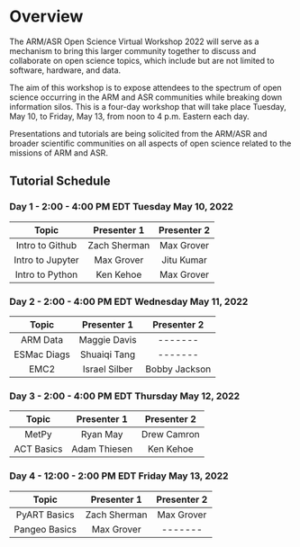 # Overview

The ARM/ASR Open Science Virtual Workshop 2022 will serve as a mechanism to bring this larger community together to discuss and collaborate on open science topics, which include but are not limited to software, hardware, and data.

The aim of this workshop is to expose attendees to the spectrum of open science occurring in the ARM and ASR communities while breaking down information silos. This is a four-day workshop that will take place Tuesday, May 10, to Friday, May 13, from noon to 4 p.m. Eastern each day. 

Presentations and tutorials are being solicited from the ARM/ASR and broader scientific communities on all aspects of open science related to the missions of ARM and ASR.

## Tutorial Schedule

### Day 1 - 2:00 - 4:00 PM EDT Tuesday May 10, 2022

| Topic            | Presenter 1       | Presenter 2   |
| :---:            |    :----:         |    :---:      |
| Intro to Github  | Zach Sherman      | Max Grover    |
| Intro to Jupyter | Max Grover        | Jitu Kumar    |
| Intro to Python  | Ken Kehoe         | Max Grover    |


### Day 2 - 2:00 - 4:00 PM EDT Wednesday May 11, 2022

| Topic        | Presenter 1   | Presenter 2   |
|    :---:     |    :----:     |    :---:      |
| ARM Data     | Maggie Davis  |    -------    |
| ESMac Diags  | Shuaiqi Tang  |    -------    |
| EMC2         | Israel Silber | Bobby Jackson |

### Day 3 - 2:00 - 4:00 PM EDT Thursday May 12, 2022

| Topic        | Presenter 1   | Presenter 2   |
|    :---:     |    :----:     |    :---:      |
| MetPy        | Ryan May      | Drew Camron   |
| ACT Basics   | Adam Thiesen  | Ken Kehoe     |

### Day 4 - 12:00 - 2:00 PM EDT Friday May 13, 2022

| Topic        | Presenter 1   | Presenter 2   |
|    :---:     |    :----:     |    :---:      |
| PyART Basics | Zach Sherman  | Max Grover    |
| Pangeo Basics| Max Grover    |   -------     |
